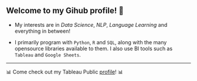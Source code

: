 ## Welcome to my Gihub profile! 👋



- My interests are in *Data Science*, *NLP*, *Language Learning* and everything in between!


- I primarily program with `Python`, `R` and `SQL`, along with the many opensource libraries available to them. I also use BI tools such as `Tableau` and `Google Sheets`.

---

📊 Come check out my Tableau Public [profile](https://public.tableau.com/app/profile/joshdavham)! 📊
